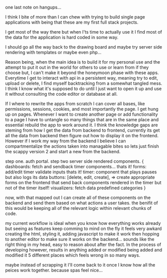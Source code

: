 one last note on hangups...

I think I bite of more than I can chew with trying to build single page applications with being that these are my first full stack projects.

I get most of the way there but when I'ts time to actually use it I find most of the data for the application is hard coded in some way.

I should go all the way back to the drawing board and maybe try server side rendering with templates or maybe even php...

Reason being, when the main idea is to build it for my personal use and the attempt to put it out in the world for others to use or learn from if they choose but, I can't make it beyond the honeymoon phase with these apps. Everytime I get to interact with api in a persistent way, meaning try to edit, upload or delete, I find myself backtracking from a somewhat tangled mess. I think I know what it's supposed to do until I just want to open it up and use it without consulting the code editor or database at all.

If I where to rewrite the apps from scratch I can cover all bases, like permissions, sessions, cookies, and most importantly the page. I get hung up on pages. Whenever I want to create another page or add functionality to a page I have to untangle so many things that are in the same place and essential rebuild the app to work around it. I think the knowledge gaps are steming from how I get the data from backend to frontend, currently its get all the data from backend then figure out how to display it on the frontend. However if I work my way from the backend I believe I can compartmentalize the actions taken into managable bites so lets just finish the scappy version 2 and start a new from the backend.

step one. auth portal.
step two server side rendered components.
{
dashboards: fetch and sendback timer components... thats it!
forms: add/edit timer validate inputs thats it!
timer: component that plays pauses but also logs its data
buttons: [delete, edit, create],
=> create appropriate forms on the frontend that send back
components rendered in the timer but not of the timer itself!
visualizers: fetch data predefined categories
}

now, with that mapped out I can create all of these components on the backend and send them based on what actions a user takes.
the benifit of this would be keeping all of the relevant logic within relevant chunks of code.

my current workflow is ideal when you know how everything works already but seeing as features keep comming to mind on the fly it feels very awkard creating the html, styling it, adding javascript to make it work then hopping to another editor to make sure it works on the backend... sounds like the right thing in my head, easy to reason about after the fact. In the process of developing however, results in anything added or modified being added and modified it 5 different places which feels wrong in so many ways.

maybe instead of scrapping it I'll come back to it once I know how all the peices work together. because spas feel nice...
